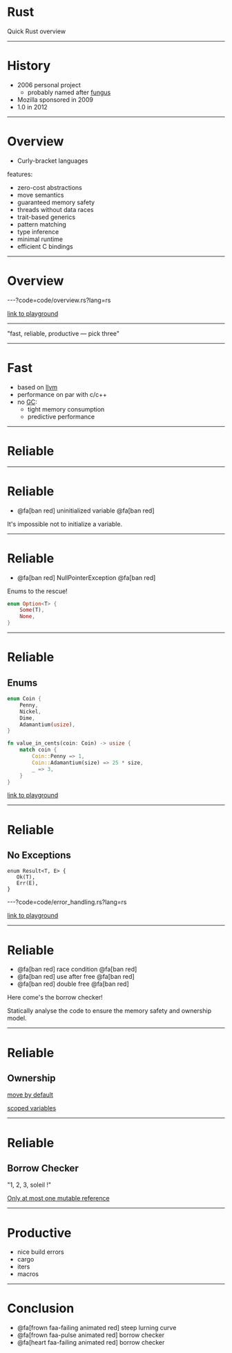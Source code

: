 # Rust

Quick Rust overview

---

# History

* 2006 personal project 
    * probably named after [fungus](https://www.reddit.com/r/rust/comments/27jvdt/internet_archaeology_the_definitive_endall_source/)
* Mozilla sponsored in 2009 
* 1.0 in 2012

---

# Overview

* Curly-bracket languages

features:
  * zero-cost abstractions
  * move semantics
  * guaranteed memory safety
  * threads without data races
  * trait-based generics
  * pattern matching
  * type inference
  * minimal runtime
  * efficient C bindings
 

---

# Overview

---?code=code/overview.rs?lang=rs

[link to playground](https://play.rust-lang.org/?gist=d5ef143fc2207389686c92aa49e96a65&version=stable&mode=debug)

---

"fast, reliable, productive — pick three"

---

# Fast

* based on [llvm](https://llvm.org/)
* performance on par with c/c++ 
* no [GC](https://en.wikipedia.org/wiki/Garbage_collection_%28computer_science%29):
    * tight memory consumption
    * predictive performance

---

# Reliable

---

# Reliable

 * @fa[ban red] uninitialized variable @fa[ban red]

It's impossible not to initialize a variable.

---

# Reliable

 * @fa[ban red] NullPointerException @fa[ban red]

Enums to the rescue!

```rust
enum Option<T> {
    Some(T),
    None,
}
```

---

# Reliable

## Enums

```rust
enum Coin {
    Penny,
    Nickel,
    Dime,
    Adamantium(usize),
}

fn value_in_cents(coin: Coin) -> usize {
    match coin {
        Coin::Penny => 1,
        Coin::Adamantium(size) => 25 * size,
        _ => 3,
    }
}
```

[link to playground](https://play.rust-lang.org/?gist=3dcb04eab58dff65cd4760aee0388f01&version=stable&mode=debug)

---

# Reliable

## No Exceptions

```
enum Result<T, E> {
   Ok(T),
   Err(E),
}
```

---?code=code/error_handling.rs?lang=rs

[link to playground](https://play.rust-lang.org/?gist=170beaeafa5f7c0cf8e009a2c821c167&version=stable&mode=debug)

---

# Reliable

 * @fa[ban red] race condition @fa[ban red]
 * @fa[ban red] use after free @fa[ban red]
 * @fa[ban red] double free @fa[ban red]

Here come's the borrow checker!

Statically analyse the code to ensure the memory safety and ownership model.

---

# Reliable

## Ownership 

[move by default](https://play.rust-lang.org/?gist=d9aa3dda0a69370d405deefa366ee974&version=stable&mode=debug)

[scoped variables](https://doc.rust-lang.org/book/second-edition/ch04-01-what-is-ownership.html)

---

# Reliable

## Borrow Checker
"1, 2, 3, soleil !"

[Only at most one mutable reference](https://doc.rust-lang.org/book/second-edition/ch04-02-references-and-borrowing.html)

---

# Productive

* nice build errors
* cargo
* iters
* macros

---

# Conclusion

* @fa[frown faa-failing animated red] steep lurning curve
* @fa[frown faa-pulse animated red] borrow checker 
* @fa[heart faa-failing animated red] borrow checker 


